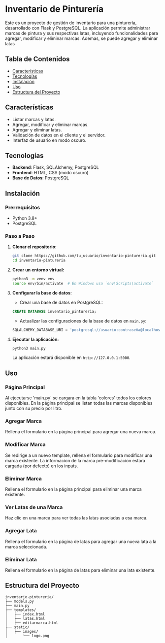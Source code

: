 # Inventario de Pinturería

Este es un proyecto de gestión de inventario para una pinturería, desarrollado con Flask y PostgreSQL. La aplicación permite administrar marcas de pintura y sus respectivas latas, incluyendo funcionalidades para agregar, modificar y eliminar marcas. Ademas, se puede agregar y eliminar latas

## Tabla de Contenidos

- [Características](#características)
- [Tecnologías](#tecnologías)
- [Instalación](#instalación)
- [Uso](#uso)
- [Estructura del Proyecto](#estructura-del-proyecto)


## Características

- Listar marcas y latas.
- Agregar, modificar y eliminar marcas.
- Agregar y eliminar latas.
- Validación de datos en el cliente y el servidor.
- Interfaz de usuario en modo oscuro.

## Tecnologías

- **Backend**: Flask, SQLAlchemy, PostgreSQL
- **Frontend**: HTML, CSS (modo oscuro)
- **Base de Datos**: PostgreSQL

## Instalación

### Prerrequisitos

- Python 3.8+
- PostgreSQL

### Paso a Paso

1. **Clonar el repositorio:**

    ```sh
    git clone https://github.com/tu_usuario/inventario-pintureria.git
    cd inventario-pintureria
    ```

2. **Crear un entorno virtual:**

    ```sh
    python3 -m venv env
    source env/bin/activate  # En Windows usa `env\Scripts\activate`
    ```

3. **Configurar la base de datos:**

    - Crear una base de datos en PostgreSQL:

    ```sql
    CREATE DATABASE inventario_pintureria;
    ```

    - Actualizar las configuraciones de la base de datos en `main.py`:

    ```python
    SQLALCHEMY_DATABASE_URI = 'postgresql://usuario:contraseña@localhost/inventario_pintureria'
    ```

5. **Ejecutar la aplicación:**

    ```sh
    python3 main.py
    ```

    La aplicación estará disponible en `http://127.0.0.1:5000`.

## Uso

### Página Principal

Al ejecutarse 'main.py' se cargara en la tabla 'colores' todos los colores disponibles. En la página principal se listan todas las marcas disponibles junto con su precio por litro.

### Agregar Marca

Rellena el formulario en la página principal para agregar una nueva marca.

### Modificar Marca

Se redirige a un nuevo template, rellena el formulario para modificar una marca existente. La informacion de la marca pre-modificacion estara cargada (por defecto) en los inputs.

### Eliminar Marca

Rellena el formulario en la página principal para eliminar una marca existente.

### Ver Latas de una Marca

Haz clic en una marca para ver todas las latas asociadas a esa marca.

### Agregar Lata

Rellena el formulario en la página de latas para agregar una nueva lata a la marca seleccionada.

### Eliminar Lata

Rellena el formulario en la página de latas para eliminar una lata existente.

## Estructura del Proyecto

```plaintext
inventario-pintureria/
├── models.py
├── main.py
├── templates/
│   ├── index.html
│   ├── latas.html
│   ├── editarmarca.html
├── static/
│   ├── images/
│       └── logo.png